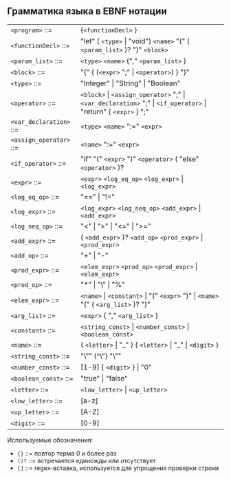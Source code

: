
## Грамматика языка в EBNF нотации
|   |   | 
|--|-- 
`<program>` ::= |   \{`<functionDecl>` \}
`<functionDecl>`  ::= |       "let" ( `<type>` \| "void") `<name>` "(" ( `<param_list>` )? ")" `<block>`
`<param_list>` ::= |   `<type>` `<name>` \{"," `<param_list>` \}
`<block>` ::= | "{" \{ (`<expr>` ";" \| `<operator>`) \} "}"
`<type>` ::= |       "Integer" \| "String" \| "Boolean"
`<operator>` ::= | `<block>`  \| `<assign_operator>` ";" \|    `<var_declaration>` ";"  \|  `<if_operator>`  \| "return" \{ `<expr>` \} ";"
`<var_declaration>` ::= | `<type>` `<name>` ":=" `<expr>` 
`<assign_operator>` ::= | `<name>` ":=" `<expr>` 
`<if_operator>` ::= | "if" "(" `<expr>` ")" `<operator>`  ( "else" `<operator>` )?
`<expr>` ::= |                `<expr>` `<log_eq_op>` `<log_expr>`   \|  `<log_expr>`
`<log_eq_op>` ::= | "==" \| "!="
`<log_expr>` ::= |            `<log_expr>` `<log_neq_op>` `<add_expr>` \| `<add_expr>` 
`<log_neq_op>` ::= | "<" \| ">" \| "<=" \| ">=" 
`<add_expr>` ::= |       ( `<add_expr>` )? `<add_op>` `<prod_expr>` \| `<prod_expr>` 
`<add_op>` ::= | "+" \| "-"
`<prod_expr>` ::= |     `<elem_expr>` `<prod_op>` `<prod_expr>`  \| `<elem_expr>`
`<prod_op>` ::= | "*" \| "\\" \| "%"
`<elem_expr>` ::= |   `<name>` \| `<constant>` \| "(" `<expr>` ")" \| `<name>` "(" \( `<arg_list>` )? ")"
`<arg_list>` ::= | `<expr>` \{ "," `<arg_list>` \}
`<constant>` ::= | `<string_const>` \| `<number_const>` \| `<boolean_const>`
`<name>` ::= |  ( `<letter>` \| "\_" ) \{ `<letter>` \| "_" \| `<digit>` \}
`<string_const>` ::= |  "\\"" \{^\\"\} "\\""
`<number_const>` ::= | [1-9] \{ `<digit>` \} \| "0"
`<boolean_const>` ::= | "true" \| "false"
`<letter>` ::= | `<low_letter>` \| `<up_letter>`
`<low_letter>` ::= | [a-z]
`<up_letter>` ::= | [A-Z]
`<digit>` ::= | [0-9]

Используемые обозначения:
* `{}` ::= повтор терма 0 и более раз
* `()?` ::=  встречается единожды или отсутствует 
* `[]` ::= regex-вставка, используется для упрощения проверки строки

